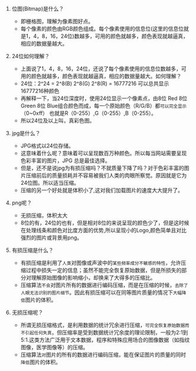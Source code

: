 1. 位图(Bitmap)是什么？
   * 即栅格图，理解为像素图好点。
   * 每个像素的颜色由RGB颜色组成。每个像素使用的信息位(这里的信息位就是1，4，8，16，24位)数越多，可用的颜色就越多，颜色表现就越逼真，相应的数据量越大。
2. 24位如何理解？
   * 上面说了1，4，8，16，24位，还说了每个像素使用的信息位数越多，可用的颜色就越多，颜色表现就越逼真，相应的数据量越大。如何理解？
   * 24位：2^24 = 2^8(B) 2^8(G) 2^8(R) =  16777216 可以总共显示16777216种颜色
   * 再解释一下，当24位深度时，使用24位显示一个像素点，由8位 Red 8位 Green 8位 Blue组合颜色而成，每一个原始颜色（R/G/B）都`可以完全显示`（0~0xff） 也就是R（0-255）,G（0-255）,B（0-255）。
   * 所以24位及以上叫，真彩色图。
3. jpg是什么？
   * JPG格式以24位存储。
   * 这意味着什么呢？意味着可以呈现数百万种颜色。所以每当网站需要呈现色彩丰富的图片，JPG 总是最佳选择。
   * 但是，还不是说jpg为有损压缩吗？不就质量下降了吗？对于色彩丰富的图片压缩前后的质量损耗并不容易被我们人类的肉眼所察觉。原因就是它为24位图。所以适当压缩。
   * 压缩的另一个好处就是体积小了,这对我们加载图片的速度大大提升了。
4. png呢？
   * 无损压缩，体积太大
   * 8位的有，24位的也有，但是相对8位的来说呈现的颜色少了，但是这时候在处理线条和颜色对比度方面的优势,所以呈现小的Logo,颜色简单且对比强烈的图片或背景用png。
5. 有损压缩是什么？
   * 有损压缩是利用了`人类`对图像或声波中的`某些频率成分不敏感的特性`，允许压缩过程中损失一定的信息；虽然不能完全恢复原始数据，但是所损失的部分对理解原始图像的影响缩小，却换来了大得多的压缩比。
   * 压缩算法`不会`对图片所有的数据进行编码压缩，而是在压缩的时候，`去除了人眼无法识别的图片细节`。因此有损压缩可以在同等图片质量的情况下`大幅降低`图片的体积。

6. 无损压缩呢？
   * 所谓无损压缩格式，是利用数据的统计冗余进行压缩，`可完全恢复原始数据而不引起任何失真`，但压缩率是受到数据统计冗余度的理论限制，一般为2:1到5:1.这类方法广泛用于文本数据，程序和特殊应用场合的图像数据（如指纹图像，医学图像等）的压缩。
   * 压缩算法`对`图片的所有的数据进行编码压缩，能在保证图片的质量的同时`降低`图片的体积。

